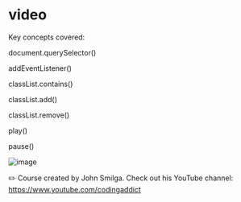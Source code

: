 # video
 
 Key concepts covered:

document.querySelector()

addEventListener()

classList.contains()

classList.add()

classList.remove()

play()

pause()

![image](https://user-images.githubusercontent.com/33463623/165630581-896dd9e2-9d92-4911-871d-974761199181.png)

✏️ Course created by John Smilga. Check out his YouTube channel: https://www.youtube.com/codingaddict
